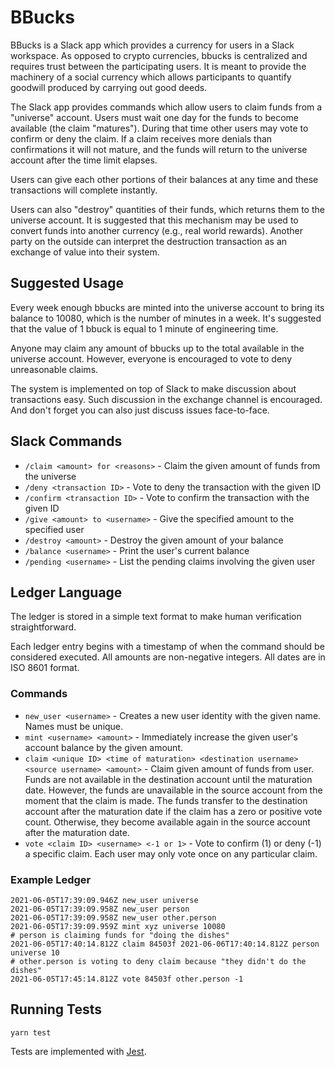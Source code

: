# BBucks

BBucks is a Slack app which provides a currency for users in a Slack workspace. As opposed to crypto currencies, bbucks
is centralized and requires trust between the participating users. It is meant to provide the machinery of a social
currency which allows participants to quantify goodwill produced by carrying out good deeds.

The Slack app provides commands which allow users to claim funds from a "universe" account. Users must wait one day for
the funds to become available (the claim "matures"). During that time other users may vote to confirm or deny the claim.
If a claim receives more denials than confirmations it will not mature, and the funds will return to the universe
account after the time limit elapses.

Users can give each other portions of their balances at any time and these transactions will complete instantly.

Users can also "destroy" quantities of their funds, which returns them to the universe account. It is suggested that
this mechanism may be used to convert funds into another currency (e.g., real world rewards). Another party on the outside
can interpret the destruction transaction as an exchange of value into their system.

## Suggested Usage

Every week enough bbucks are minted into the universe account to bring its balance to 10080, which is the number of
minutes in a week. It's suggested that the value of 1 bbuck is equal to 1 minute of engineering time.

Anyone may claim any amount of bbucks up to the total available in the universe account. However, everyone is encouraged
to vote to deny unreasonable claims.

The system is implemented on top of Slack to make discussion about transactions easy. Such discussion in the exchange
channel is encouraged. And don't forget you can also just discuss issues face-to-face.

## Slack Commands

* `/claim <amount> for <reasons>` - Claim the given amount of funds from the universe
* `/deny <transaction ID>` - Vote to deny the transaction with the given ID
* `/confirm <transaction ID>` - Vote to confirm the transaction with the given ID
* `/give <amount> to <username>` - Give the specified amount to the specified user
* `/destroy <amount>` - Destroy the given amount of your balance
* `/balance <username>` - Print the user's current balance
* `/pending <username>` - List the pending claims involving the given user

## Ledger Language

The ledger is stored in a simple text format to make human verification straightforward.

Each ledger entry begins with a timestamp of when the command should be considered executed. All amounts are
non-negative integers. All dates are in ISO 8601 format.

### Commands

* `new_user <username>` - Creates a new user identity with the given name. Names must be unique.
* `mint <username> <amount>` - Immediately increase the given user's account balance by the given amount.
* `claim <unique ID> <time of maturation> <destination username> <source username> <amount>` -
  Claim given amount of funds from user. Funds are not available in the destination account until the maturation date.
  However, the funds are unavailable in the source account from the moment that the claim is made. The funds transfer to
  the destination account after the maturation date if the claim has a zero or positive vote count. Otherwise, they
  become available again in the source account after the maturation date.
* `vote <claim ID> <username> <-1 or 1>` - Vote to confirm (1) or deny (-1) a specific claim. Each user may only vote
  once on any particular claim.

### Example Ledger

```
2021-06-05T17:39:09.946Z new_user universe
2021-06-05T17:39:09.958Z new_user person
2021-06-05T17:39:09.958Z new_user other.person
2021-06-05T17:39:09.959Z mint xyz universe 10080
# person is claiming funds for "doing the dishes"
2021-06-05T17:40:14.812Z claim 84503f 2021-06-06T17:40:14.812Z person universe 10
# other.person is voting to deny claim because "they didn't do the dishes"
2021-06-05T17:45:14.812Z vote 84503f other.person -1
```

## Running Tests

```
yarn test
```

Tests are implemented with [Jest](https://jestjs.io/).
